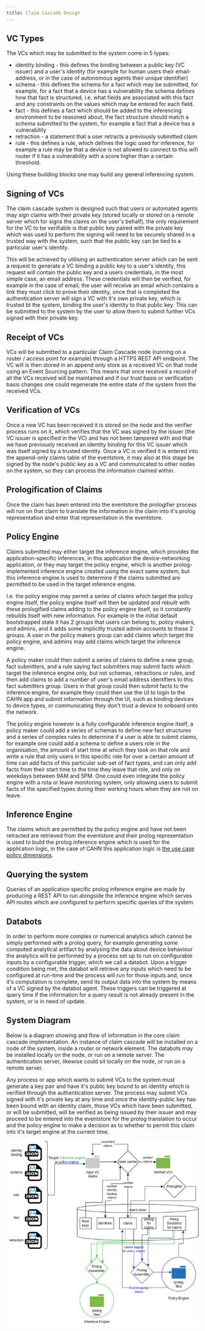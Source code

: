 ```yaml
---
title: Claim Cascade Design
---
```


## VC Types

The VCs which may be submitted to the system come in 5 types:

- identity binding - this defines the binding between a public key (VC issuer) and a user's identity (for example for human users their email-address, or in the case of autonomous agents their unique identifier)
- schema - this defines the schema for a fact which may be submitted, for example, for a fact that a device has a vulnerability the schema defines how that fact is structured, i.e. what fields are associated with this fact and any constraints on the values which may be entered for each field. 
- fact - this defines a fact which should be added to the inferencing environment to be reasoned about, the fact structure should match a schema submitted to the system, for example a fact that a device has a vulnerability
- retraction - a statement that a user retracts a previously submitted claim
- rule - this defines a rule, which defines the logic used for inference, for example a rule may be that a device is not allowed to connect to this wifi router if it has a vulnerability with a score higher than a certain threshold. 

Using these building blocks one may build any general inferencing system.

## Signing of VCs

The claim cascade system is designed such that users or automated agents may sign claims with their private key (stored locally or stored on a remote server which for signs the claims on the user's behalf), the only requirement for the VC to be verifiable is that public key paired with the private key which was used to perform the signing will need to be securely shared in a trusted way with the system, such that the public key can be tied to a particular user's identity. 

This will be achieved by utilising an authentication server which can be sent a request to generate a VC binding a public key to a user's identity, this request will contain the public key and a users credentials, in the most simple case, an email address. These credentials will then be verified, for example in the case of email; the user will receive an email which contains a link they must click to prove their identity, once that is completed the authentication server will sign a VC with it's own private key, which is trusted bt the system, binding the user's identity to that public key. This can be submitted to the system by the user to allow them to submit further VCs signed with their private key.

## Receipt of VCs

VCs will be submitted to a particular Claim Cascade node (running on a router / access point for example) through a HTTPS REST API endpoint. The VC will is then stored in an append only store as a received VC on that node using an Event Sourcing pattern. This means that once received a record of all the VCs received will be maintained and if our trust basis or verification basis changes one could regenerate the entire state of the system from the received VCs.

## Verification of VCs

Once a new VC has been received it is stored on the node and the verifier process runs on it, which verifies that the VC was signed by the issuer (the VC issuer is specified in the VC) and has not been tampered with and that we have previously received an identity binding for this VC issuer which was itself signed by a trusted identity. Once a VC is verified it is entered into the append-only claims table of the eventstore, it may also at this stage be signed by the node's public key as a VC and communicated to other nodes on the system, so they can process the information claimed within.

## Prologification of Claims

Once the claim has been entered into the eventstore the prologifier process will run on that claim to translate the information in the claim into it's prolog representation and enter that representation in the eventstore.

## Policy Engine

Claims submitted may either target the inference engine, which provides the application-specific inferences, in this application the device-networking application, or they may target the policy engine, which is another prolog-implemented inference engine created using the exact same system, but this inference engine is used to determine if the claims submitted are permitted to be used in the target inference engine. 

I.e. the policy engine may permit a series of claims which target the policy engine itself, the policy engine itself will then be updated and rebuilt with these prologified claims adding to the policy engine itself, so it constantly rebuilds itself with new information. For example in the initial default bootstrapped state it has 2 groups that users can belong to, policy makers, and admins, and it adds some implicitly trusted admin accounts to these 2 groups. A user in the policy makers group can add claims which target the policy engine, and admins may add claims which target the inference engine.

A policy maker could then submit a series of claims to define a new group, fact submitters, and a rule saying fact submitters may submit facts which target the inference engine only, but not schemas, retractions or rules, and then add claims to add a number of user's email address identifiers to this fact submitters group. Users in that group could then submit facts to the inference engine, for example they could then use the UI to login to the CAHN app and submit information through the UI, such as binding devices to device types, or communicating they don't trust a device to onboard onto the network.

The policy engine however is a fully configurable inference engine itself, a policy maker could add a series of schemas to define new fact structures and a series of complex rules to determine if a user is able to submit claims, for example one could add a schema to define a users role in the organisation, the amount of start time at which they took on that role and write a rule that only users in this specific role for over a certain amount of time can add facts of this particular sub-set of fact types, and can only add facts from their start time to the time they leave that role, and only on weekdays between 9AM and 5PM. One could even integrate the policy engine with a rota or leave monitoring system, only allowing users to submit facts of the specified types during their working hours when they are not on leave. 

## Inference Engine

The claims which are permitted by the policy engine and have not been retracted are retrieved from the eventstore and their prolog representation is used to build the prolog inference engine which is used for the application logic, in the case of CAHN this application logic is [the use case policy dimensions](../20-uses-cases.md#uc-policy-dimensions-onboarding).

## Querying the system

Queries of an application specific prolog inference engine are made by producing a REST API to run alongside the inference engine which serves API routes which are configured to perform specific queries of the system. 

## Databots

In order to perform more complex or numerical analytics which cannot be simply performed with a prolog query, for example generating some computed analytical artifact by analysing the data about device behaviour the analytics will be performed by a process set up to run on configurable inputs by a configurable trigger, which we call a databot. Upon a trigger condition being met, the databot will retrieve any inputs which need to be configured at run-time and the process will run for those inputs and, once it's computation is complete, send its output data into the system by means of a VC signed by the databot agent. These triggers can be triggered at query time if the information for a query result is not already present in the system, or is in need of update.

## System Diagram

Below is a diagram showing and flow of information in the core claim cascade implementation. An instance of claim cascade will be installed on a node of the system, inside a router or network element. The databots may be installed locally on the node, or run on a remote server. The authentication server, likewise could sit locally on the node, or run on a remote server. 

Any process or app which wants to submit VCs to the system must generate a key pair and have it's public key bound to an identity which is verified through the authentication server. The process may submit VCs signed with it's private key at any time and once the identity-public key has been bound with an identity claim, those VCs which have been submitted, or will be submitted, will be verified as being issued by their issuer and may proceed to be entered into the eventstore for the prolog translation to occur and the policy engine to make a decision as to whether to permit this claim into it's target engine at the current time.

![image](./ClaimCascade_Core.png)
